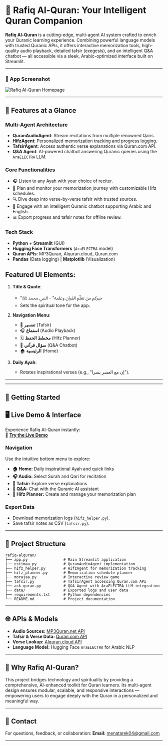 

# 📖 Rafiq Al-Quran: Your Intelligent Quran Companion

**Rafiq Al-Quran** is a cutting-edge, multi-agent AI system crafted to enrich your Quranic learning experience. Combining powerful language models with trusted Quranic APIs, it offers interactive memorization tools, high-quality audio playback, detailed tafsir (exegesis), and an intelligent Q\&A chatbot — all accessible via a sleek, Arabic-optimized interface built on Streamlit.

---
### 📱 App Screenshot  
![Rafiq Al-Quran Homepage](https://drive.google.com/uc?export=view&id=1C6XylFOiZKNhMkBCZE_XtRsM2nF0f14C)
 

---

## 🌟 Features at a Glance

### Multi-Agent Architecture

* **QuranAudioAgent**: Stream recitations from multiple renowned Qaris.
* **HifzAgent**: Personalized memorization tracking and progress logging.
* **TafsirAgent**: Access authentic verse explanations via Quran.com API.
* **Q\&A Agent**: AI-powered chatbot answering Quranic queries using the `AraELECTRA` LLM.

### Core Functionalities

* 🎧 Listen to any Ayah with your choice of reciter.
* 📝 Plan and monitor your memorization journey with customizable Hifz schedules.
* 🔍 Dive deep into verse-by-verse tafsir with trusted sources.
* 🤖 Engage with an intelligent Quranic chatbot supporting Arabic and English.
* 📊 Export progress and tafsir notes for offline review.


### Tech Stack
* **Python** + **Streamlit** (GUI)
* **Hugging Face Transformers** (`AraELECTRA` model)
* **Quran APIs**: MP3Quran, Alquran.cloud, Quran.com
* **Pandas** (Data logging) | **Matplotlib** (Visualization)
  

## Featured UI Elements: 

1. **Title & Quote**:  
   - "خيركم من تعلّم القرآن وعلمه" - النبي محمد ﷺ  
   - Sets the spiritual tone for the app.  

2. **Navigation Menu**:  
   - 📖 **تفسير** (Tafsir)  
   - 🎧 **استماع** (Audio Playback)  
   - 🗓️ **مخطط الحفظ** (Hifz Planner)  
   - 🤖 **سؤال قرآني** (Q&A Chatbot)  
   - 🏠 **الرئيسية** (Home)  

3. **Daily Ayah**:  
   - Rotates inspirational verses (e.g., "إن مع العسر يسرا").  

---

---

## 🚀 Getting Started

## 🖥️ Live Demo & Interface  
Experience Rafiq Al-Quran instantly:  
🔗 **[Try the Live Demo](https://rafiq-alquran-bhrre6ptt6ke4bt3jhr25e.streamlit.app/)**  

### Navigation

Use the intuitive bottom menu to explore:

* **🏠 Home:** Daily inspirational Ayah and quick links
* **🎧 Audio:** Select Surah and Qari for recitation
* **📖 Tafsir:** Explore verse explanations
* **🤖 Q\&A:** Chat with the Quranic AI assistant
* **📝 Hifz Planner:** Create and manage your memorization plan

### Export Data
* Download memorization logs (`hifz_helper.py`).
* Save tafsir notes as CSV (`tafsir.py`).

---

## 📂 Project Structure

```
rafiq-alquran/
├── app.py                # Main Streamlit application
├── estimaa.py            # QuranAudioAgent implementation
├── hifz_helper.py        # HifzAgent for memorization tracking
├── hifz_planner.py       # Memorization schedule planner
├── morajaa.py            # Interactive review game
├── tafsir.py             # TafsirAgent accessing Quran.com API
├── ask_quran.py          # Q&A Agent with AraELECTRA LLM integration
├── data/                 # Exported logs and user data
├── requirements.txt      # Python dependencies
└── README.md             # Project documentation
```

---

## 🌐 APIs & Models

* **Audio Sources:** [MP3Quran.net API](https://mp3quran.net/api)
* **Tafsir & Verse Data:** [Quran.com API](https://quran.api-docs.io/)
* **Verse Lookup:** [Alquran.cloud API](https://alquran.cloud/api)
* **Language Model:** Hugging Face `AraELECTRA` for Arabic NLP

---

## 🎯 Why Rafiq Al-Quran?

This project bridges technology and spirituality by providing a comprehensive, AI-enhanced toolkit for Quran learners. Its multi-agent design ensures modular, scalable, and responsive interactions — empowering users to engage deeply with the Quran in a personalized and meaningful way.

---

## 📧 Contact

For questions, feedback, or collaboration:
**Email:** [menatarek04@gmail.com](mailto:menatarek04@gmail.com)

---





